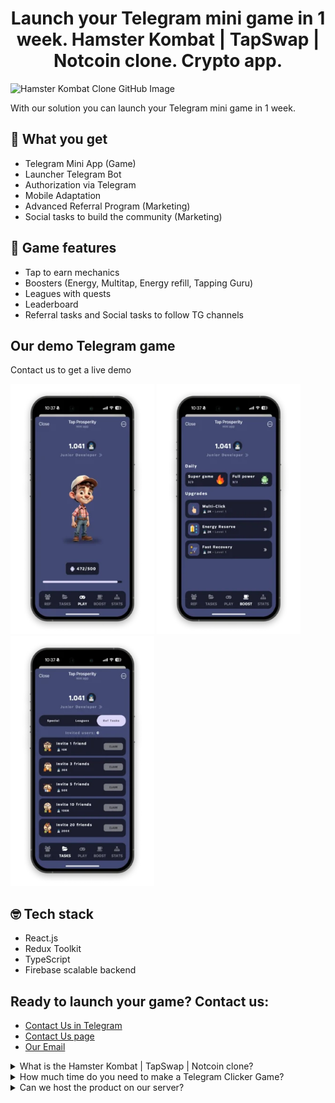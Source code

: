 <h1 align="center" id="title">Launch your Telegram mini game in 1 week. Hamster Kombat | TapSwap | Notcoin clone. Crypto app.</h1>

![Hamster Kombat Clone GitHub Image](/images/hamster-kombat-clone-main-1.png "White Label Hamster Kombat | GitHub")

<p id="description">With our solution you can launch your Telegram mini game in 1 week. 
</p>

<h2>🚀 What you get</h2>

*   Telegram Mini App (Game)
*   Launcher Telegram Bot
*   Authorization via Telegram
*   Mobile Adaptation
*   Advanced Referral Program (Marketing)
*   Social tasks to build the community (Marketing)

<h2>🧐 Game features</h2>

*   Tap to earn mechanics
*   Boosters (Energy, Multitap, Energy refill, Tapping Guru)
*   Leagues with quests
*   Leaderboard
*   Referral tasks and Social tasks to follow TG channels

<h2>Our demo Telegram game</h2>
<p id="description">Contact us to get a live demo 
</p>


<img src="/images/hamster-kombat-clone-clicker.webp" alt="project-screenshot" width="230" height="400/">
<img src="/images/hamster-kombat-boost.webp" alt="project-screenshot" width="230" height="400/">
<img src="/images/hamster-kombat-clone-tasks.webp" alt="project-screenshot" width="230" height="400/">


<h2>🤓 Tech stack</h2>

*   React.js
*   Redux Toolkit
*   TypeScript
*   Firebase scalable backend


<h2>Ready to launch your game?  Contact us:</h2>

- <a href="https://telegram.me/ilavoshnik" target="_blank">Contact Us in Telegram</a>
- <a href="https://tma.prosperity-software.com/">Contact Us page</a>
- [Our Email](mailto:i.lavoshnyk@theprosperity.team)


<details>
  <summary>What is the Hamster Kombat | TapSwap | Notcoin clone?</summary>
  <p>Our Telegram Mini game solution - is a Package Solution of a simple Telegram Clicker Game with marketing mechanics, the goal of which is to significantly reduce the cost of community formation for Web3 projects.</p> 
  <p>The best examples of this script are NotCoin & TapSwap games</p> 
</details>

<details>
  <summary>How much time do you need to make a Telegram Clicker Game?</summary>
  <p>We can launch your game in 1 week</p>
</details>

<details>
  <summary>Can we host the product on our server?</summary>
  <p>Hosting of a production backend is handled by Firebase</p>
</details>
